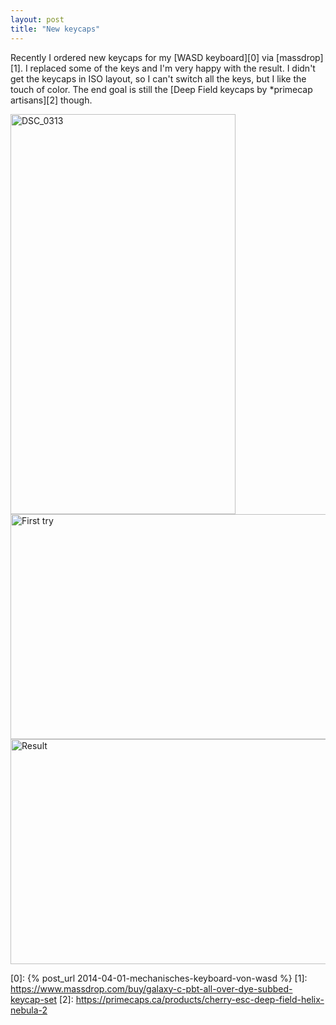 ```yaml
---
layout: post
title: "New keycaps"
---
```


Recently I ordered new keycaps for my [WASD keyboard][0] via [massdrop][1]. I replaced some of the keys and I'm very happy with the result. I didn't get the keycaps in ISO layout, so I can't switch all the keys, but I like the touch of color. The end goal is still the [Deep Field keycaps by *primecap artisans][2] though.

<a data-flickr-embed="true"  href="https://www.flickr.com/photos/cringe/28486774248/in/dateposted/" title="DSC_0313"><img src="https://farm1.staticflickr.com/944/28486774248_7c6c8a35c8_z.jpg" width="360" height="640" alt="DSC_0313"></a><script async src="//embedr.flickr.com/assets/client-code.js" charset="utf-8"></script>
<a data-flickr-embed="true"  href="https://www.flickr.com/photos/cringe/42361019232/in/dateposted/" title="First try"><img src="https://farm1.staticflickr.com/902/42361019232_fc55a589b3_z.jpg" width="640" height="360" alt="First try"></a><script async src="//embedr.flickr.com/assets/client-code.js" charset="utf-8"></script>
<a data-flickr-embed="true"  href="https://www.flickr.com/photos/cringe/42361017742/in/dateposted/" title="Result"><img src="https://farm2.staticflickr.com/1758/42361017742_1fffd96fe3_z.jpg" width="640" height="360" alt="Result"></a><script async src="//embedr.flickr.com/assets/client-code.js" charset="utf-8"></script>

[0]: {% post_url 2014-04-01-mechanisches-keyboard-von-wasd %}
[1]: https://www.massdrop.com/buy/galaxy-c-pbt-all-over-dye-subbed-keycap-set
[2]: https://primecaps.ca/products/cherry-esc-deep-field-helix-nebula-2
